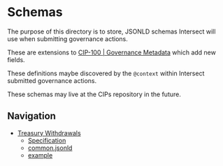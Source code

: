 # Schemas

The purpose of this directory is to store, JSONLD schemas Intersect will use
when submitting governance actions.

These are extensions to [CIP-100 | Governance Metadata](https://github.com/cardano-foundation/CIPs/blob/master/CIP-0100/README.md) which add new fields.

These definitions maybe discovered by the `@context` within Intersect submitted governance actions.

These schemas may live at the CIPs repository in the future.

## Navigation

- [Treasury Withdrawals](./treasury-withdrawal/)
  - [Specification](./treasury-withdrawal/specification.md)
  - [common.jsonld](./treasury-withdrawal/common.jsonld)
  - [example](./treasury-withdrawal/)